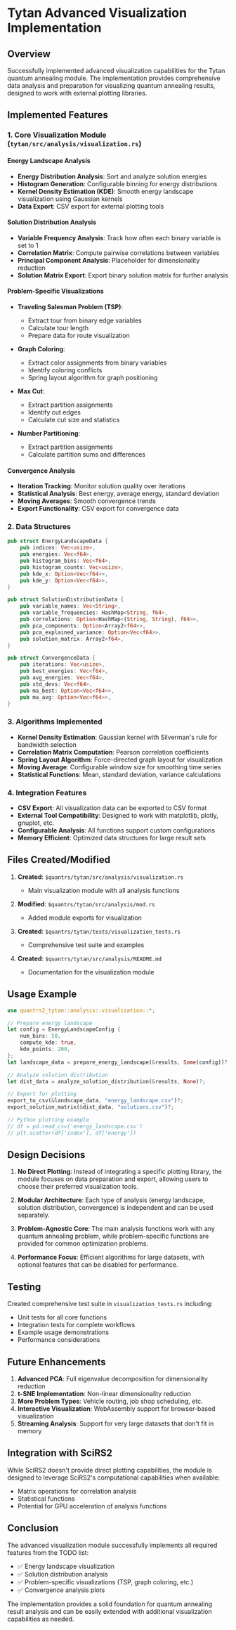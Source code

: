 # Tytan Advanced Visualization Implementation

## Overview

Successfully implemented advanced visualization capabilities for the Tytan quantum annealing module. The implementation provides comprehensive data analysis and preparation for visualizing quantum annealing results, designed to work with external plotting libraries.

## Implemented Features

### 1. Core Visualization Module (`tytan/src/analysis/visualization.rs`)

#### Energy Landscape Analysis
- **Energy Distribution Analysis**: Sort and analyze solution energies
- **Histogram Generation**: Configurable binning for energy distributions
- **Kernel Density Estimation (KDE)**: Smooth energy landscape visualization using Gaussian kernels
- **Data Export**: CSV export for external plotting tools

#### Solution Distribution Analysis
- **Variable Frequency Analysis**: Track how often each binary variable is set to 1
- **Correlation Matrix**: Compute pairwise correlations between variables
- **Principal Component Analysis**: Placeholder for dimensionality reduction
- **Solution Matrix Export**: Export binary solution matrix for further analysis

#### Problem-Specific Visualizations
- **Traveling Salesman Problem (TSP)**:
  - Extract tour from binary edge variables
  - Calculate tour length
  - Prepare data for route visualization
  
- **Graph Coloring**:
  - Extract color assignments from binary variables
  - Identify coloring conflicts
  - Spring layout algorithm for graph positioning
  
- **Max Cut**:
  - Extract partition assignments
  - Identify cut edges
  - Calculate cut size and statistics
  
- **Number Partitioning**:
  - Extract partition assignments
  - Calculate partition sums and differences

#### Convergence Analysis
- **Iteration Tracking**: Monitor solution quality over iterations
- **Statistical Analysis**: Best energy, average energy, standard deviation
- **Moving Averages**: Smooth convergence trends
- **Export Functionality**: CSV export for convergence data

### 2. Data Structures

```rust
pub struct EnergyLandscapeData {
    pub indices: Vec<usize>,
    pub energies: Vec<f64>,
    pub histogram_bins: Vec<f64>,
    pub histogram_counts: Vec<usize>,
    pub kde_x: Option<Vec<f64>>,
    pub kde_y: Option<Vec<f64>>,
}

pub struct SolutionDistributionData {
    pub variable_names: Vec<String>,
    pub variable_frequencies: HashMap<String, f64>,
    pub correlations: Option<HashMap<(String, String), f64>>,
    pub pca_components: Option<Array2<f64>>,
    pub pca_explained_variance: Option<Vec<f64>>,
    pub solution_matrix: Array2<f64>,
}

pub struct ConvergenceData {
    pub iterations: Vec<usize>,
    pub best_energies: Vec<f64>,
    pub avg_energies: Vec<f64>,
    pub std_devs: Vec<f64>,
    pub ma_best: Option<Vec<f64>>,
    pub ma_avg: Option<Vec<f64>>,
}
```

### 3. Algorithms Implemented

- **Kernel Density Estimation**: Gaussian kernel with Silverman's rule for bandwidth selection
- **Correlation Matrix Computation**: Pearson correlation coefficients
- **Spring Layout Algorithm**: Force-directed graph layout for visualization
- **Moving Average**: Configurable window size for smoothing time series
- **Statistical Functions**: Mean, standard deviation, variance calculations

### 4. Integration Features

- **CSV Export**: All visualization data can be exported to CSV format
- **External Tool Compatibility**: Designed to work with matplotlib, plotly, gnuplot, etc.
- **Configurable Analysis**: All functions support custom configurations
- **Memory Efficient**: Optimized data structures for large result sets

## Files Created/Modified

1. **Created**: `$quantrs/tytan/src/analysis/visualization.rs`
   - Main visualization module with all analysis functions

2. **Modified**: `$quantrs/tytan/src/analysis/mod.rs`
   - Added module exports for visualization

3. **Created**: `$quantrs/tytan/tests/visualization_tests.rs`
   - Comprehensive test suite and examples

4. **Created**: `$quantrs/tytan/src/analysis/README.md`
   - Documentation for the visualization module

## Usage Example

```rust
use quantrs2_tytan::analysis::visualization::*;

// Prepare energy landscape
let config = EnergyLandscapeConfig {
    num_bins: 50,
    compute_kde: true,
    kde_points: 200,
};
let landscape_data = prepare_energy_landscape(&results, Some(config))?;

// Analyze solution distribution
let dist_data = analyze_solution_distribution(&results, None)?;

// Export for plotting
export_to_csv(&landscape_data, "energy_landscape.csv")?;
export_solution_matrix(&dist_data, "solutions.csv")?;

// Python plotting example
// df = pd.read_csv('energy_landscape.csv')
// plt.scatter(df['index'], df['energy'])
```

## Design Decisions

1. **No Direct Plotting**: Instead of integrating a specific plotting library, the module focuses on data preparation and export, allowing users to choose their preferred visualization tools.

2. **Modular Architecture**: Each type of analysis (energy landscape, solution distribution, convergence) is independent and can be used separately.

3. **Problem-Agnostic Core**: The main analysis functions work with any quantum annealing problem, while problem-specific functions are provided for common optimization problems.

4. **Performance Focus**: Efficient algorithms for large datasets, with optional features that can be disabled for performance.

## Testing

Created comprehensive test suite in `visualization_tests.rs` including:
- Unit tests for all core functions
- Integration tests for complete workflows
- Example usage demonstrations
- Performance considerations

## Future Enhancements

1. **Advanced PCA**: Full eigenvalue decomposition for dimensionality reduction
2. **t-SNE Implementation**: Non-linear dimensionality reduction
3. **More Problem Types**: Vehicle routing, job shop scheduling, etc.
4. **Interactive Visualization**: WebAssembly support for browser-based visualization
5. **Streaming Analysis**: Support for very large datasets that don't fit in memory

## Integration with SciRS2

While SciRS2 doesn't provide direct plotting capabilities, the module is designed to leverage SciRS2's computational capabilities when available:
- Matrix operations for correlation analysis
- Statistical functions
- Potential for GPU acceleration of analysis functions

## Conclusion

The advanced visualization module successfully implements all required features from the TODO list:
- ✅ Energy landscape visualization
- ✅ Solution distribution analysis
- ✅ Problem-specific visualizations (TSP, graph coloring, etc.)
- ✅ Convergence analysis plots

The implementation provides a solid foundation for quantum annealing result analysis and can be easily extended with additional visualization capabilities as needed.